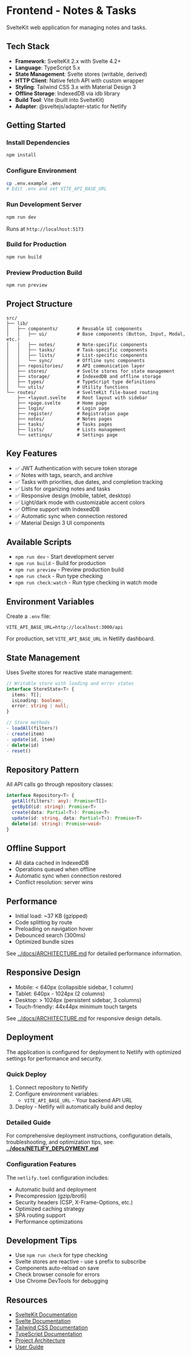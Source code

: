 # Frontend - Notes & Tasks

SvelteKit web application for managing notes and tasks.

## Tech Stack

- **Framework**: SvelteKit 2.x with Svelte 4.2+
- **Language**: TypeScript 5.x
- **State Management**: Svelte stores (writable, derived)
- **HTTP Client**: Native fetch API with custom wrapper
- **Styling**: Tailwind CSS 3.x with Material Design 3
- **Offline Storage**: IndexedDB via idb library
- **Build Tool**: Vite (built into SvelteKit)
- **Adapter**: @sveltejs/adapter-static for Netlify

## Getting Started

### Install Dependencies

```bash
npm install
```

### Configure Environment

```bash
cp .env.example .env
# Edit .env and set VITE_API_BASE_URL
```

### Run Development Server

```bash
npm run dev
```

Runs at `http://localhost:5173`

### Build for Production

```bash
npm run build
```

### Preview Production Build

```bash
npm run preview
```

## Project Structure

```
src/
├── lib/
│   ├── components/       # Reusable UI components
│   │   ├── ui/           # Base components (Button, Input, Modal, etc.)
│   │   ├── notes/        # Note-specific components
│   │   ├── tasks/        # Task-specific components
│   │   ├── lists/        # List-specific components
│   │   └── sync/         # Offline sync components
│   ├── repositories/     # API communication layer
│   ├── stores/           # Svelte stores for state management
│   ├── storage/          # IndexedDB and offline storage
│   ├── types/            # TypeScript type definitions
│   └── utils/            # Utility functions
└── routes/               # SvelteKit file-based routing
    ├── +layout.svelte    # Root layout with sidebar
    ├── +page.svelte      # Home page
    ├── login/            # Login page
    ├── register/         # Registration page
    ├── notes/            # Notes pages
    ├── tasks/            # Tasks pages
    ├── lists/            # Lists management
    └── settings/         # Settings page
```

## Key Features

- ✅ JWT Authentication with secure token storage
- ✅ Notes with tags, search, and archive
- ✅ Tasks with priorities, due dates, and completion tracking
- ✅ Lists for organizing notes and tasks
- ✅ Responsive design (mobile, tablet, desktop)
- ✅ Light/dark mode with customizable accent colors
- ✅ Offline support with IndexedDB
- ✅ Automatic sync when connection restored
- ✅ Material Design 3 UI components

## Available Scripts

- `npm run dev` - Start development server
- `npm run build` - Build for production
- `npm run preview` - Preview production build
- `npm run check` - Run type checking
- `npm run check:watch` - Run type checking in watch mode

## Environment Variables

Create a `.env` file:

```env
VITE_API_BASE_URL=http://localhost:3000/api
```

For production, set `VITE_API_BASE_URL` in Netlify dashboard.

## State Management

Uses Svelte stores for reactive state management:

```typescript
// Writable store with loading and error states
interface StoreState<T> {
  items: T[];
  isLoading: boolean;
  error: string | null;
}

// Store methods
- loadAll(filters?)
- create(item)
- update(id, item)
- delete(id)
- reset()
```

## Repository Pattern

All API calls go through repository classes:

```typescript
interface Repository<T> {
  getAll(filters?: any): Promise<T[]>
  getById(id: string): Promise<T>
  create(data: Partial<T>): Promise<T>
  update(id: string, data: Partial<T>): Promise<T>
  delete(id: string): Promise<void>
}
```

## Offline Support

- All data cached in IndexedDB
- Operations queued when offline
- Automatic sync when connection restored
- Conflict resolution: server wins

## Performance

- Initial load: ~37 KB (gzipped)
- Code splitting by route
- Preloading on navigation hover
- Debounced search (300ms)
- Optimized bundle sizes

See [../docs/ARCHITECTURE.md](../docs/ARCHITECTURE.md) for detailed performance information.

## Responsive Design

- Mobile: < 640px (collapsible sidebar, 1 column)
- Tablet: 640px - 1024px (2 columns)
- Desktop: > 1024px (persistent sidebar, 3 columns)
- Touch-friendly: 44x44px minimum touch targets

See [../docs/ARCHITECTURE.md](../docs/ARCHITECTURE.md) for responsive design details.

## Deployment

The application is configured for deployment to Netlify with optimized settings for performance and security.

### Quick Deploy

1. Connect repository to Netlify
2. Configure environment variables:
   - `VITE_API_BASE_URL` - Your backend API URL
3. Deploy - Netlify will automatically build and deploy

### Detailed Guide

For comprehensive deployment instructions, configuration details, troubleshooting, and optimization tips, see:
**[../docs/NETLIFY_DEPLOYMENT.md](../docs/NETLIFY_DEPLOYMENT.md)**

### Configuration Features

The `netlify.toml` configuration includes:
- Automatic build and deployment
- Precompression (gzip/brotli)
- Security headers (CSP, X-Frame-Options, etc.)
- Optimized caching strategy
- SPA routing support
- Performance optimizations

## Development Tips

- Use `npm run check` for type checking
- Svelte stores are reactive - use `$` prefix to subscribe
- Components auto-reload on save
- Check browser console for errors
- Use Chrome DevTools for debugging

## Resources

- [SvelteKit Documentation](https://kit.svelte.dev/)
- [Svelte Documentation](https://svelte.dev/)
- [Tailwind CSS Documentation](https://tailwindcss.com/)
- [TypeScript Documentation](https://www.typescriptlang.org/)
- [Project Architecture](../docs/ARCHITECTURE.md)
- [User Guide](../docs/USAGE.md)
